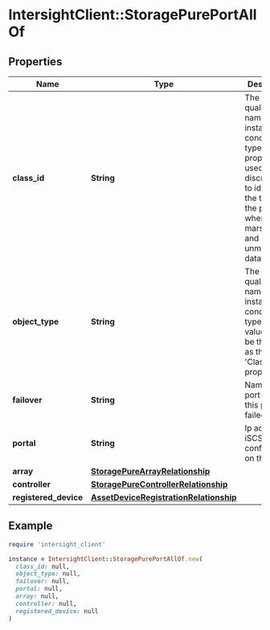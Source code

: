 # IntersightClient::StoragePurePortAllOf

## Properties

| Name | Type | Description | Notes |
| ---- | ---- | ----------- | ----- |
| **class_id** | **String** | The fully-qualified name of the instantiated, concrete type. This property is used as a discriminator to identify the type of the payload when marshaling and unmarshaling data. | [default to &#39;storage.PurePort&#39;] |
| **object_type** | **String** | The fully-qualified name of the instantiated, concrete type. The value should be the same as the &#39;ClassId&#39; property. | [default to &#39;storage.PurePort&#39;] |
| **failover** | **String** | Name of the port to which this port has failed over. | [optional][readonly] |
| **portal** | **String** | Ip address of iSCSI portal configured on the port. | [optional][readonly] |
| **array** | [**StoragePureArrayRelationship**](StoragePureArrayRelationship.md) |  | [optional] |
| **controller** | [**StoragePureControllerRelationship**](StoragePureControllerRelationship.md) |  | [optional] |
| **registered_device** | [**AssetDeviceRegistrationRelationship**](AssetDeviceRegistrationRelationship.md) |  | [optional] |

## Example

```ruby
require 'intersight_client'

instance = IntersightClient::StoragePurePortAllOf.new(
  class_id: null,
  object_type: null,
  failover: null,
  portal: null,
  array: null,
  controller: null,
  registered_device: null
)
```

